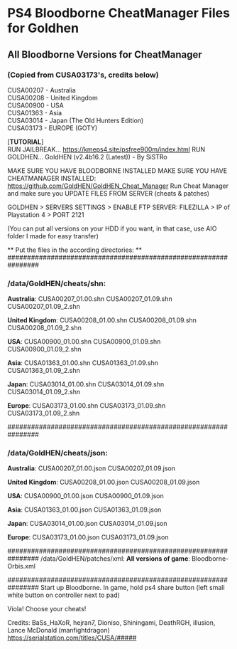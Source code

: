 # PS4 Bloodborne CheatManager Files for Goldhen

## All Bloodborne Versions for CheatManager
### (Copied from CUSA03173's, credits below)

CUSA00207 - Australia <br />
CUSA00208 - United Kingdom <br />
CUSA00900 - USA <br />
CUSA01363 - Asia <br />
CUSA03014 - Japan (The Old Hunters Edition) <br />
CUSA03173 - EUROPE (GOTY) <br />

\[**TUTORIAL**] <br />
RUN JAILBREAK... https://kmeps4.site/psfree900m/index.html
RUN GOLDHEN... GoldHEN (v2.4b16.2 (Latest)) - By SiSTRo

MAKE SURE YOU HAVE BLOODBORNE INSTALLED
MAKE SURE YOU HAVE CHEATMANAGER INSTALLED: https://github.com/GoldHEN/GoldHEN_Cheat_Manager
Run Cheat Manager and make sure you UPDATE FILES FROM SERVER (cheats & patches)

GOLDHEN > SERVERS SETTINGS > ENABLE FTP SERVER:
FILEZILLA > IP of Playstation 4 > PORT 2121

(You can put all versions on your HDD if you want, in that case, use AIO folder I made for easy transfer)

** Put the files in the according directories: **
\################################################################
### /data/GoldHEN/cheats/shn:
**Australia**:
CUSA00207_01.00.shn
CUSA00207_01.09.shn
CUSA00207_01.09_2.shn

**United Kingdom**:
CUSA00208_01.00.shn
CUSA00208_01.09.shn
CUSA00208_01.09_2.shn

**USA**:
CUSA00900_01.00.shn
CUSA00900_01.09.shn
CUSA00900_01.09_2.shn

**Asia**:
CUSA01363_01.00.shn
CUSA01363_01.09.shn
CUSA01363_01.09_2.shn

**Japan**:
CUSA03014_01.00.shn
CUSA03014_01.09.shn
CUSA03014_01.09_2.shn

**Europe**:
CUSA03173_01.00.shn
CUSA03173_01.09.shn
CUSA03173_01.09_2.shn

\################################################################
### /data/GoldHEN/cheats/json:
**Australia**:
CUSA00207_01.00.json
CUSA00207_01.09.json

**United Kingdom**:
CUSA00208_01.00.json
CUSA00208_01.09.json

**USA**:
CUSA00900_01.00.json
CUSA00900_01.09.json

**Asia**:
CUSA01363_01.00.json
CUSA01363_01.09.json

**Japan**:
CUSA03014_01.00.json
CUSA03014_01.09.json

**Europe**:
CUSA03173_01.00.json
CUSA03173_01.09.json

\################################################################
/data/GoldHEN/patches/xml:
**All versions of game**:
Bloodborne-Orbis.xml

\################################################################
Start up Bloodborne.
In game, hold ps4 share button (left small white button on controller next to pad)

Viola! Choose your cheats!

Credits: BaSs_HaXoR, hejran7, Dioniso, Shiningami, DeathRGH, illusion, Lance McDonald (manfightdragon)
https://serialstation.com/titles/CUSA/#####
